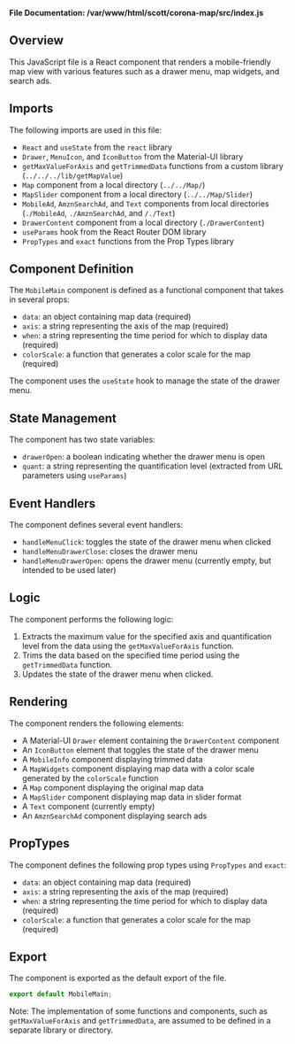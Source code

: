 **File Documentation: /var/www/html/scott/corona-map/src/index.js**

**Overview**
-----------

This JavaScript file is a React component that renders a mobile-friendly map view with various features such as a drawer menu, map widgets, and search ads.

**Imports**
------------

The following imports are used in this file:

* `React` and `useState` from the `react` library
* `Drawer`, `MenuIcon`, and `IconButton` from the Material-UI library
* `getMaxValueForAxis` and `getTrimmedData` functions from a custom library (`../../../lib/getMapValue`)
* `Map` component from a local directory (`../../Map/`)
* `MapSlider` component from a local directory (`../../Map/Slider`)
* `MobileAd`, `AmznSearchAd`, and `Text` components from local directories (`./MobileAd`, `./AmznSearchAd`, and `/./Text`)
* `DrawerContent` component from a local directory (`./DrawerContent`)
* `useParams` hook from the React Router DOM library
* `PropTypes` and `exact` functions from the Prop Types library

**Component Definition**
----------------------

The `MobileMain` component is defined as a functional component that takes in several props:

* `data`: an object containing map data (required)
* `axis`: a string representing the axis of the map (required)
* `when`: a string representing the time period for which to display data (required)
* `colorScale`: a function that generates a color scale for the map (required)

The component uses the `useState` hook to manage the state of the drawer menu.

**State Management**
-------------------

The component has two state variables:

* `drawerOpen`: a boolean indicating whether the drawer menu is open
* `quant`: a string representing the quantification level (extracted from URL parameters using `useParams`)

**Event Handlers**
-----------------

The component defines several event handlers:

* `handleMenuClick`: toggles the state of the drawer menu when clicked
* `handleMenuDrawerClose`: closes the drawer menu
* `handleMenuDrawerOpen`: opens the drawer menu (currently empty, but intended to be used later)

**Logic**
---------

The component performs the following logic:

1. Extracts the maximum value for the specified axis and quantification level from the data using the `getMaxValueForAxis` function.
2. Trims the data based on the specified time period using the `getTrimmedData` function.
3. Updates the state of the drawer menu when clicked.

**Rendering**
-------------

The component renders the following elements:

* A Material-UI `Drawer` element containing the `DrawerContent` component
* An `IconButton` element that toggles the state of the drawer menu
* A `MobileInfo` component displaying trimmed data
* A `MapWidgets` component displaying map data with a color scale generated by the `colorScale` function
* A `Map` component displaying the original map data
* A `MapSlider` component displaying map data in slider format
* A `Text` component (currently empty)
* An `AmznSearchAd` component displaying search ads

**PropTypes**
--------------

The component defines the following prop types using `PropTypes` and `exact`:

* `data`: an object containing map data (required)
* `axis`: a string representing the axis of the map (required)
* `when`: a string representing the time period for which to display data (required)
* `colorScale`: a function that generates a color scale for the map (required)

**Export**
---------

The component is exported as the default export of the file.

```javascript
export default MobileMain;
```

Note: The implementation of some functions and components, such as `getMaxValueForAxis` and `getTrimmedData`, are assumed to be defined in a separate library or directory.